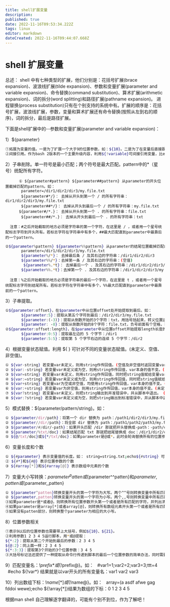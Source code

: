 ```yaml
---
title: shell扩展变量
description: 
published: true
date: 2022-11-16T09:53:34.222Z
tags: linux
editor: markdown
dateCreated: 2022-11-16T09:44:07.668Z
---
```


# shell 扩展变量

总述：
	shell 中有七种类型的扩展，他们分别是：花括号扩展(brace expansion)、波浪线扩展(tilde expansion)、参数和变量扩展(parameter and variable expansion)、命令替换(command substitution)、算术扩展(arithmetic expansion)、词的拆分(word splitting)和路径扩展(pathname expansion)。 进程替换(process substitution)只有在个别支持的系统中有。扩展的顺序是：花括号扩展，波浪线扩展，参数，变量和算术扩展还有命令替换(按照从左到右的顺序)，词的拆分，最后是路径扩展。

下面是shell扩展中的--参数和变量扩展(parameter and variable expansion)：

1）${parameter}
```bash
①拓展为变量的值。一是为了扩展一个大于9的位置参数，如：${10}。二是为了在变量后直接跟字符串时，不会把字符串看成变量名的一部分，如：${ver}sion。
②间接引用。作为bash 2版本的一个主要升级内容，利用${!variable}可间接引用变量，比evel var1=\$$var2高级了。
```

2）子串削除。单一符号是最小匹配；两个符号是最大匹配。pattern中的*（星号）统配所有字符。
```shell
	  ① ${parameter#pattern} ${parameter##pattern} 从parameter的开头位置截掉匹配的pattern。如：
	   parameter=/dir1/dir2/dir3/my.file.txt
	   ${parameter#*/}： 去掉从开头到第一个 / 的所有字符串：dir1/dir2/dir3/my.file.txt
	   ${parameter##*/}： 去掉从开头到最后一个 / 的所有字符串：my.file.txt
	  ${parameter#/*.}： 去掉从开头到第一个 . 的所有字符串：file.txt
	   ${parameter##/*.}： 去掉从开头到最后一个 . 的所有字符串：txt
```

	  注意：#之后开始截取的地方必须是字符串的第一个字符，在这里是 / ，或者用一个星号统配标志字符到开头所有。若标志字符在字符串中有多个，##最大匹配直到parameter中最靠后的一个pattern。
```bash	  
②${parameter%pattern} ${parameter%%pattern} 从parameter的结尾位置截掉匹配的pattern。如：
	   parameter=/dir1/dir2/dir3/my.file.txt
	   ${parameter%/*}： 去掉最后条 / 及其右边的字符串：/dir1/dir2/dir3
	   ${parameter%%/*}：去掉第一条 / 及其右边的字符串：(空值)
		${parameter%.*t}： 去掉最后一个 . 及其右边的字符串：/dir1/dir2/dir3/my.file
	   ${parameter%%.*t}：去掉第一个 . 及其右边的字符串：/dir1/dir2/dir3/my
```

	  注意：%之后开始截取的地方必须是字符串的最后一个字符，在这里是 t ，或者用一个星号统配标志字符到结尾所有。若标志字符在字符串中有多个，%%最大匹配直到parameter中最靠前的一个pattern。

3）子串提取。
```bash
①${parameter:offset}，在$parameter中从位置offset处开始提取到最后。如：
	   ${parameter:5}：提取从第五个字符到最后：/dir2/dir3/my.file.txt
	   ${parameter:(-3)}：提取从倒数开始的3个字符：txt，用括号括起来，转义位置这个参数。
	   ${parameter: -8}：提取从倒数开始的8个字符：file.txt，负号前面有个空格，转义位置这个参数。
②${parameter:offset:length}，在$parameter中从位置offset开始提取length长度的子串，不包括第offset个。如：
	   ${parameter:0:5}：提取最左边的 5 个字节：/dir1
	   ${parameter:5:5}：提取第 5 个字节右边的连续 5 个字节：/dir2
```
4）根据变量状态赋值。利用 ${ } 可针对不同的变量状态赋值。(未定义、空值、非空值)。
```bash
① ${var-string} 若变量var未定义，则用string作传回值。(空值及非空值时返回变量var值)
② ${var:-string} 若变量var未定义或为空，则用string作传回值，var本身的值不变。(非空值时返回变量var值)
③ ${var=string} 若变量var未定义，则用string作传回值，同时把string值赋给变量var。(空值及非空值时返回变量var值)
④ ${var:=string} 若变量var未定义或为空，则用string作传回值，同时把string值赋给变量var。(非空值时返回变量var值)
⑤ ${var+string} 若变量var为空或非空值，均使用string作传回值，var本身的值不变。(未定义时返回变量var值)
⑥ ${var:+string} 若变量var为非空值，则用string作传回值，var本身的值不变。(未定义或空值时返回变量var值)
⑦ ${var?string} 若变量var未定义，则把string输出到并准错误中，并从脚本中退出。 (空值及非空值时返回变量var值)
⑧ ${var:?string} 若变量var未定义或为空，则把string输出到标准错误中，并从脚本中退出。可利用此特性来检查是否设置了变量的值。(非空值时返回变量var值)
```

5）模式替换：${parameter/pattern/string}。如：
```bash
① ${parameter/dir/path}：将第一个 dir 替换为 path：/path1/dir2/dir3/my.file.txt
② ${parameter//dir/path}：将全部 dir 替换为 path：/path1/path2/path3/my.file.txt
③ ${parameter/#/dir/-path}：如果开头匹配 /dir 那就把开头替换成-path：-path/dir2/dir3/my.file.txt
④ ${parameter/%txt/doc}：如果结尾匹配 txt 那就把结尾替换成 doc：/dir1/dir2/dir3/my.file.doc
⑤ ${@/txt/doc}或${*/txt/doc}：如果parameter是@或*，此时会轮询替换所有的位置参数的pattern为string，并列出所有结果。如果parameter数组的下标是@或*，则会轮询替换所有的数组内容的pattern为string，并列出所有的结果。
```

6）变量长度和个数
```bash
① ${#parameter} 表示变量值的长度。如： string=string.txt;echo${#string} 可得到 10。
② ${#*}和${#@} 表示位置参数的个数
③ ${#array[*]}和${#array[@]} 表示数组中元素的个数
```
7）变量大小写转换：${parameter^patten}或${parameter^^patten}和${parameter,patten}或${parameter,,patten}
```bash
① ${parameter^patten}转换变量开头的第一个字符为大写。两个^^号则转换变量中所有匹配的单个字符。
② ${parameter,patten}转换变量开头的第一个字符为小写。两个,,号则转换变量中所有匹配的单个字符。
③如果parameter是*或者@，则转换所有位置参数开头第一个或者是所有匹配的字符，并列出清单。
④如果parameter是array[*]或者array[@]，则转换所有数组元素开头第一个或者是所有匹配的字符，并列出清单。
⑤如果没有patten部分，则转换整个parameter为相应的大小写。
```

8）位置参数相关
```bash
①表示9以后的位置参数也需要带上大括号，例如${10}、${21}。
②利用参数1 2 3 4 5运行脚本，用*或@提取：
${*:2}：提取从第二个开始到最后的参数：2 3 4 5
${@:2}：同上面一样：2 3 4 5
${*:3:3}：提取第3个开始的3个位置参数：3 4 5
③大括号标记法还提供了一种提取从命令行传递到脚本的最后一个位置参数的简单办法，同时需要用上间接引用就表示为：test=${!#}。
```
9）匹配变量名：${!prefix*}或${!prefix@}。如：
	  #var1=1;var2=2;var3=3;ttt=4
	  #echo ${!var*} 结果就是以var开头的所有变量名：var1 var2 var3

10）列出数组下标：${!name[*]}或${!name@}。如：
	  array=(a asdf afwe gag fddoi wewe);echo ${!array[*]}结果为数组的下标：0 1 2 3 4 5

根据man shell 自己理解逐字翻译的，可能有个别不到位，作为了解吧！
